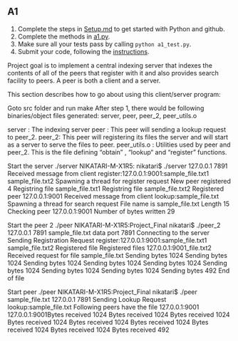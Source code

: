 ## A1

1. Complete the steps in [Setup.md](Setup.md) to get started with Python and github.
2. Complete the methods in [a1.py](a1.py).
3. Make sure all your tests pass by calling `python a1_test.py`.
4. Submit your code, following the [instructions](https://github.com/iit-cs585/assignments/blob/master/README.md).


Project goal is to implement a central indexing server that indexes the contents of all of the peers that register with it and also provides search facility to peers. A peer is both a client and a server.

This section describes how to go about using this client/server program:

Goto src folder and run make
After step 1, there would be following binaries/object files generated:
server, peer, peer_2, peer_utils.o

server : The indexing server peer : This peer will sending a lookup request to peer_2. peer_2: This peer will registering its files the server and will start as a server to serve the files to peer. peer_utils.o : Utilities used by peer and peer_2. This is the file defining “obtain” , “lookup“ and “register” functions.

Start the server ./server
NIKATARI-M-X1R5: nikatari$ ./server 127.0.0.1 7891 Received message from client register:127.0.0.1:9001:sample_file.txt1 sample_file.txt2 Spawning a thread for register request New peer registered 4 Registring file sample_file.txt1 Registring file sample_file.txt2 Registered peer 127.0.0.1:9001 Received message from client lookup:sample_file.txt Spawning a thread for search request File name is sample_file.txt Length 15 Checking peer 127.0.0.1:9001 Number of bytes written 29

Start the peer 2 ./peer
NIKATARI-M-X1R5:Project_Final nikatari$ ./peer_2 127.0.0.1 7891 sample_file.txt data port 7891 Connecting to the server Sending Registration Request register:127.0.0.1:9001:sample_file.txt1 sample_file.txt2 Registered file Registered files 127.0.0.1:9001_file.txt2 Received request for file sample_file.txt Sending bytes 1024 Sending bytes 1024 Sending bytes 1024 Sending bytes 1024 Sending bytes 1024 Sending bytes 1024 Sending bytes 1024 Sending bytes 1024 Sending bytes 492 End of file

Start peer ./peer
NIKATARI-M-X1R5:Project_Final nikatari$ ./peer sample_file.txt 127.0.0.1 7891 Sending Lookup Request lookup:sample_file.txt Following peers have the file 127.0.0.1:9001 127.0.0.1:9001Bytes received 1024 Bytes received 1024 Bytes received 1024 Bytes received 1024 Bytes received 1024 Bytes received 1024 Bytes received 1024 Bytes received 1024 Bytes received 492
